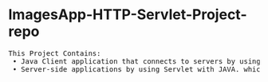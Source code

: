 # ImagesApp-HTTP-Servlet-Project-repo

<pre>
This Project Contains: 
 • Java Client application that connects to servers by using HTTP protocol. [Java Client Repo](https://github.com/FathiFathallah/ImagesApp-HTTP-JavaClient-Project-repo/).
 • Server-side applications by using Servlet with JAVA. which is receiving HTTP requests from the Java client and responding with corresponding HTTP responses.
</pre>
